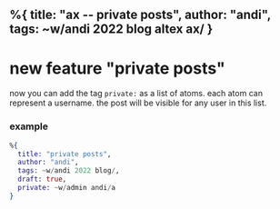 %{
  title: "ax -- private posts",
  author: "andi",
  tags: ~w/andi 2022 blog altex ax/
}
---
# new feature "private posts"

now you can add the tag `private:` as a list of atoms. each atom
can represent a username. the post will be visible for any user in
this list.

### example
```elixir
%{
  title: "private posts",
  author: "andi",
  tags: ~w/andi 2022 blog/,
  draft: true,
  private: ~w/admin andi/a
}
```
